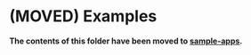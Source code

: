 # (MOVED) Examples

**The contents of this folder have been moved to [sample-apps](../sample-apps).**
